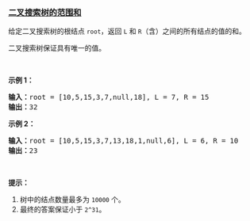 ### [二叉搜索树的范围和](https://leetcode-cn.com/problems/range-sum-of-bst)

<p>给定二叉搜索树的根结点&nbsp;<code>root</code>，返回 <code>L</code> 和 <code>R</code>（含）之间的所有结点的值的和。</p>

<p>二叉搜索树保证具有唯一的值。</p>

<p>&nbsp;</p>

<p><strong>示例 1：</strong></p>

<pre><strong>输入：</strong>root = [10,5,15,3,7,null,18], L = 7, R = 15
<strong>输出：</strong>32
</pre>

<p><strong>示例&nbsp;2：</strong></p>

<pre><strong>输入：</strong>root = [10,5,15,3,7,13,18,1,null,6], L = 6, R = 10
<strong>输出：</strong>23
</pre>

<p>&nbsp;</p>

<p><strong>提示：</strong></p>

<ol>
	<li>树中的结点数量最多为&nbsp;<code>10000</code>&nbsp;个。</li>
	<li>最终的答案保证小于&nbsp;<code>2^31</code>。</li>
</ol>
